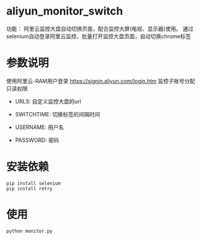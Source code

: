 # aliyun_monitor_switch
功能：
阿里云监控大盘自动切换页面，配合监控大屏(电视、显示器)使用。
通过selenium自动登录阿里云监控，批量打开监控大盘页面，自动切换chrome标签

# 参数说明
使用阿里云-RAM用户登录 https://signin.aliyun.com/login.htm 监控子账号分配只读权限
- URLS:
  自定义监控大盘的url

- SWITCHTIME:
  切换标签的间隔时间

- USERNAME:
  用户名

- PASSWORD:
  密码

# 安装依赖
```
pip install selenium
pip install retry
```
# 使用
```
python monitor.py
```
